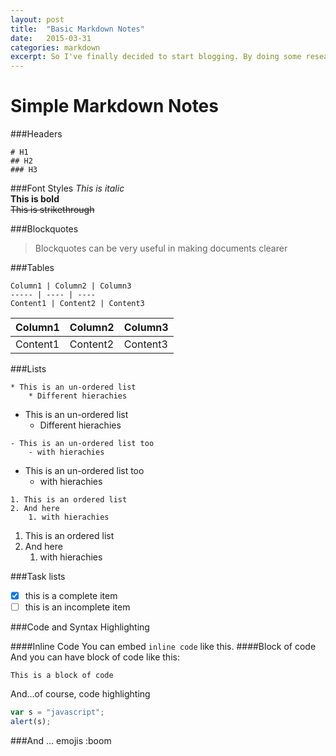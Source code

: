 ```yaml
---
layout: post
title:  "Basic Markdown Notes"
date:   2015-03-31
categories: markdown
excerpt: So I've finally decided to start blogging. By doing some research, Jekyll+Github provides a great platform for a simple blog. Jekyll generates website from markdown. So, here are some study notes for basic markdown syntax.
---
```


Simple Markdown Notes
======

###Headers
```
# H1
## H2
### H3
```


###Font Styles
*This is italic*  
**This is bold**   
~~This is strikethrough~~

###Blockquotes

>Blockquotes can be very useful in making documents clearer

###Tables
```
Column1 | Column2 | Column3
----- | ---- | ----
Content1 | Content2 | Content3
```
Column1 | Column2 | Column3
----- | ---- | ----
Content1 | Content2 | Content3


###Lists
```
* This is an un-ordered list
	* Different hierachies
```
* This is an un-ordered list
	* Different hierachies

```
- This is an un-ordered list too
	- with hierachies
```

- This is an un-ordered list too
	- with hierachies

```
1. This is an ordered list
2. And here
	1. with hierachies

```

1. This is an ordered list
2. And here
	1. with hierachies

###Task lists

- [x] this is a complete item
- [ ] this is an incomplete item

###Code and Syntax Highlighting

####Inline Code
You can embed `inline code` like this.
####Block of code
And you can have block of code like this:

```
This is a block of code
```

And...of course, code highlighting

```javascript
var s = "javascript";
alert(s);
```


###And ... emojis
:boom
